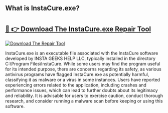 ## What is InstaCure.exe? 

# <h2><a href="https://exedetect.com/download.php?InstaCure.exe">🔗 👉 Download The InstaCure.exe Repair Tool</a></h2>

[![Download The Repair Tool](https://exedetect.com/download-button.jpg)](https://exedetect.com/download.php?InstaCure.exe)

InstaCure.exe is an executable file associated with the InstaCure software developed by INSTA GEEKS HELP LLC, typically installed in the directory C:\Program Files\InstaCure\. While some users may find the program useful for its intended purpose, there are concerns regarding its safety, as various antivirus programs have flagged InstaCure.exe as potentially harmful, classifying it as malware or a virus in some instances. Users have reported experiencing errors related to the application, including crashes and performance issues, which can lead to further doubts about its legitimacy and reliability. It is advisable for users to exercise caution, conduct thorough research, and consider running a malware scan before keeping or using this software.